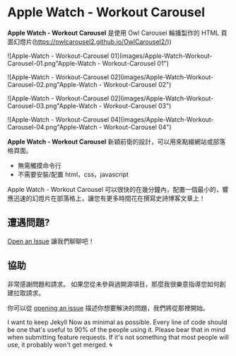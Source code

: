 # Apple Watch - Workout Carousel

**Apple Watch - Workout Carousel** 是使用 Owl Carousel 輪播製作的 HTML 頁面幻燈片(https://owlcarousel2.github.io/OwlCarousel2/))

![Apple-Watch - Workout-Carousel 01](images/Apple-Watch-Workout-Carousel-01.png"Apple-Watch - Workout-Carousel 01")

![Apple-Watch - Workout-Carousel 02](images/Apple-Watch-Workout-Carousel-02.png"Apple-Watch - Workout-Carousel 02")

![Apple-Watch - Workout-Carousel 02](images/Apple-Watch-Workout-Carousel-03.png"Apple-Watch - Workout-Carousel 03")

![Apple-Watch - Workout-Carousel 04](images/Apple-Watch-Workout-Carousel-04.png"Apple-Watch - Workout-Carousel 04")


**Apple Watch - Workout Carousel** 新穎前衛的設計，可以用來點綴網站或部落格頁面。

- 無需觸摸命令行
- 不需要安裝/配置 html，css，javascript

Apple Watch - Workout Carousel 可以很快的在幾分鐘內，配置一個最小的，響應迅速的幻燈片在部落格上，讓您有更多時間花在撰寫史詩博客文章上！

## 遭遇問題?

[Open an Issue](https://github.com/vincent531/css/issues/new) 讓我們聊聊吧！


## 協助

非常感謝問題和請求。 如果您從未參與過開源項目，那麼我很樂意指導您如何創建拉取請求。

你可以從 [opening an issue](https://github.com/vincent531/css/issues/new) 描述你想要解決的問題，我們將從那裡開始。

I want to keep Jekyll Now as minimal as possible. Every line of code should be one that's useful to 90% of the people using it. Please bear that in mind when submitting feature requests. If it's not something that most people will use, it probably won't get merged. :cyclone:
